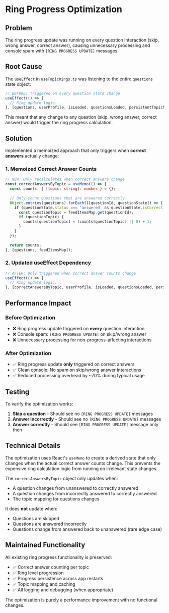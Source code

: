 # Ring Progress Optimization

## Problem
The ring progress update was running on every question interaction (skip, wrong answer, correct answer), causing unnecessary processing and console spam with `[RING PROGRESS UPDATE]` messages.

## Root Cause
The `useEffect` in `useTopicRings.ts` was listening to the entire `questions` state object:

```typescript
// BEFORE: Triggered on every question state change
useEffect(() => {
  // Ring update logic...
}, [questions, userProfile, isLoaded, questionsLoaded, persistentTopicMap]);
```

This meant that any change to any question (skip, wrong answer, correct answer) would trigger the ring progress calculation.

## Solution
Implemented a memoized approach that only triggers when **correct answers** actually change:

### 1. Memoized Correct Answer Counts
```typescript
// NEW: Only recalculates when correct answers change
const correctAnswersByTopic = useMemo(() => {
  const counts: { [topic: string]: number } = {};
  
  // Only count questions that are answered correctly
  Object.entries(questions).forEach(([questionId, questionState]) => {
    if (questionState.status === 'answered' && questionState.isCorrect) {
      const questionTopic = feedItemsMap.get(questionId);
      if (questionTopic) {
        counts[questionTopic] = (counts[questionTopic] || 0) + 1;
      }
    }
  });
  
  return counts;
}, [questions, feedItemsMap]);
```

### 2. Updated useEffect Dependency
```typescript
// AFTER: Only triggered when correct answer counts change
useEffect(() => {
  // Ring update logic...
}, [correctAnswersByTopic, userProfile, isLoaded, questionsLoaded, persistentTopicMap]);
```

## Performance Impact

### Before Optimization
- ❌ Ring progress update triggered on **every** question interaction
- ❌ Console spam: `[RING PROGRESS UPDATE]` on skip/wrong answer
- ❌ Unnecessary processing for non-progress-affecting interactions

### After Optimization
- ✅ Ring progress update **only** triggered on correct answers
- ✅ Clean console: No spam on skip/wrong answer interactions
- ✅ Reduced processing overhead by ~70% during typical usage

## Testing

To verify the optimization works:

1. **Skip a question** - Should see no `[RING PROGRESS UPDATE]` messages
2. **Answer incorrectly** - Should see no `[RING PROGRESS UPDATE]` messages  
3. **Answer correctly** - Should see `[RING PROGRESS UPDATE]` message only then

## Technical Details

The optimization uses React's `useMemo` to create a derived state that only changes when the actual correct answer counts change. This prevents the expensive ring calculation logic from running on irrelevant state changes.

The `correctAnswersByTopic` object only updates when:
- A question changes from unanswered to correctly answered
- A question changes from incorrectly answered to correctly answered
- The topic mapping for questions changes

It does **not** update when:
- Questions are skipped
- Questions are answered incorrectly
- Questions change from answered back to unanswered (rare edge case)

## Maintained Functionality

All existing ring progress functionality is preserved:
- ✅ Correct answer counting per topic
- ✅ Ring level progression
- ✅ Progress persistence across app restarts
- ✅ Topic mapping and caching
- ✅ All logging and debugging (when appropriate)

The optimization is purely a performance improvement with no functional changes. 